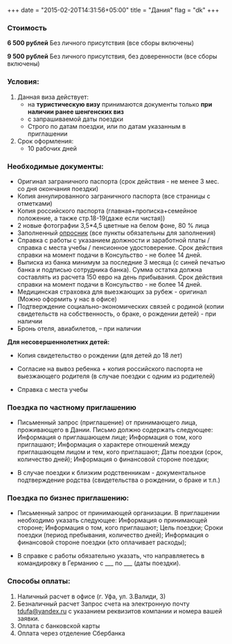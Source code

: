 +++
date = "2015-02-20T14:31:56+05:00"
title = "Дания"
flag = "dk"
+++


### Стоимость
**6 500 рублей** Без личного присутствия (все сборы включены)

**9 500 рублей** Без личного присутствия, без доверенности (все сборы включены)

### Условия:

1. Данная виза действует:
   * на **туристическую визу** принимаются документы только **при наличии ранее шенгенских виз**
   * с запрашиваемой даты поездки
   * Строго по датам поездки, или по датам указанным в приглашении
2. Срок оформления: 
   * 10 рабочих дней
  

### Необходимые документы:

* Оригинал заграничного паспорта (срок действия - не менее 3 мес. со дня окончания поездки)
* Копия аннулированного заграничного паспорта (все страницы с отметками)
* Копия российского паспорта (главная+прописка+семейное положение, а также стр.18-19(даже если чистая))
* 2 новые фотографии 3,5*4,5 цветные на белом фоне, 80 % лица
* Заполненный [опросник](/forms/Opros-Shengen.docx) (все пункты обязательны для заполнения)
* Справка с работы с указанием должности и заработной платы /справка с места учебы / пенсионное удостоверение. Срок действия справки на момент подачи в Консульство - не более 14 дней.
* Выписка из банка минимум за последние 3 месяца (с синей печатью банка и подписью сотрудника банка). Сумма остатка должна составлять из расчета 150 евро на день прибывания. Срок действия справки на момент подачи в Консульство - не более 14 дней.
* Медицинская страховка для выезжающих за рубеж - оригинал (Можно оформить у нас в офисе)
* Подтверждение социально-экономических связей с родиной (копии свидетельств на собственность, о браке, о рождении детей) - при наличии
* Бронь отеля, авиабилетов, – при наличии

**Для несовершеннолетних детей:**

* Копия свидетельство о рождении (для детей до 18 лет)

* Согласие на вывоз ребенка + копия российского паспорта не выезжающего родителя (в случае поездки с одним из родителей)

* Справка с места учебы 

### Поездка по частному приглашению
* Письменный запрос (приглашение) от принимающего лица, проживающего в Дании. Письмо должно содержать следующее:
	Информация о приглашающем лице;
	Информация о том, кого приглашают;
	Информация о характере отношений между приглашающем лицом и тем, кого приглашают;
	Даты поездки (срок, количество дней);
	Информация о финансовой стороне поездки;

* В случае поездки к близким родственникам - документальное подтверждение родства (свидетельства о рождении, о браке и т.п.)


### Поездка по бизнес приглашению:

* Письменный запрос от принимающей организации. В приглашении необходимо указать следующее: 
 		Информация о принимающей стороне;
   	Информация о том, кого приглашают;
  	Цель поездки;
  	Сроки поездки (период пребывания, количество дней);
	  Информация о финансовой стороне поездки (кто оплачивает расходы);

* В справке с работы обязательно указать, что направляетесь в командировку в Германию с ___ по ___ (даты поездки).




### Способы оплаты:

1. Наличный расчет в офисе (г. Уфа, ул. З.Валиди, 3)
2. Безналичный расчет 
Запрос счета на электронную почту [tdufa@yandex.ru](mailto:tdufa@yandex.ru)  с указанием реквизитов компании и номера вашей заявки. 
3. Оплата с банковской карты
4. Оплата через отделение Сбербанка

